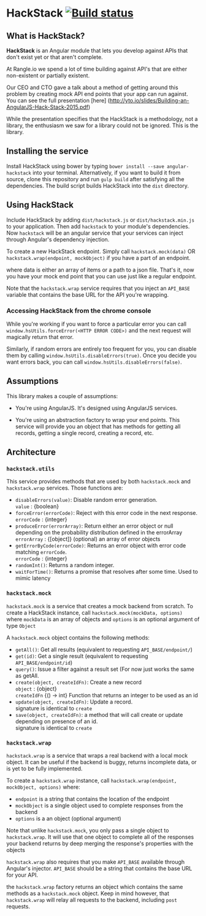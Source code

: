 # HackStack [![Build status](https://circleci.com/gh/rangle/hackstack.svg?style=svg&circle-token=4e9f2c3295779e2494abbf8fc84a8aa4f4da0c3f)](https://circleci.com/gh/rangle/hackstack)

## What is HackStack?

**HackStack** is an Angular module that lets you develop against APIs that
don't exist yet or that aren't complete.

At Rangle.io we spend a lot of time building against API's that are either
non-existent or partially existent.  

Our CEO and CTO gave a talk about a method of getting around this
problem by creating mock API end points that your app can run against.  
You can see the full presentation [here]
(http://yto.io/slides/Building-an-AngularJS-Hack-Stack-2015.pdf)

While the presentation specifies that the HackStack is a methodology, not a
library, the enthusiasm we saw for a library could not be ignored.  This is the
library.

## Installing the service

Install HackStack using bower by typing
`bower install --save angular-hackstack` into your terminal. Alternatively,
if you want to build it from source, clone this repository and run `gulp build`
after satisfying all the dependencies. The build script builds HackStack into
the `dist` directory.

## Using HackStack

Include HackStack by adding `dist/hackstack.js` or `dist/hackstack.min.js` to
your application. Then add `hackstack` to your module's dependencies.
Now `hackstack` will be an angular service that your services can inject
through Angular's dependency injection.

To create a new HackStack endpoint.  Simply call
`hackstack.mock(data)`
OR
`hackstack.wrap(endpoint, mockObject)` if you have a part of an endpoint.

where data is either an array of items or a path to a json file.  That's it,
now you have your mock end point that you can use just like a regular endpoint.

Note that the `hackstack.wrap` service requires that you inject an `API_BASE`
variable that contains the base URL for the API you're wrapping.

### Accessing HackStack from the chrome console

While you're working if you want to force a particular error you can call
`window.hsUtils.forceError(<HTTP ERROR CODE>)` and the next request will
magically return that error.

Similarly, if random errors are entirely too frequent for you, you can disable
them by calling `window.hsUtils.disableErrors(true)`.  Once you decide you
want errors back, you can call `window.hsUtils.disableErrors(false)`.

## Assumptions

This library makes a couple of assumptions:

* You're using AngularJS.  It's designed using AngularJS services.

* You're using an abstraction factory to wrap your end points.  This service
will provide you an object that has methods for getting all records, getting a
single record, creating a record, etc.

## Architecture

### `hackstack.utils`

This service provides methods that are used by both `hackstack.mock` and `hackstack.wrap`
services.  Those functions are:

* `disableErrors(value)`: Disable random error generation. <br/>
  `value` : {boolean}
* `forceError(errorCode)`: Reject with this error code in the next response.
  <br/>
  `errorCode` : {integer}
* `produceError(errorArray)`: Return either an error object or null depending
  on the probability distribution defined in the errorArray <br/>
  `errorArray` : {\[object]} (optional) an array of error objects
* `getErrorByCode(errorCode)`: Returns an error object with error code matching
  `errorCode`. <br/>
  `errorCode` : {integer}
* `randomInt()`: Returns a random integer. <br/>
* `waitForTime()`: Returns a promise that resolves after some time. Used to
  mimic latency <br/>

### `hackstack.mock`

`hackstack.mock` is a service that creates a mock backend from scratch.
To create a HackStack instance, call `hackstack.mock(mockData, options)` where `mockData`
is an array of objects and `options` is an optional argument of type `Object`

A `hackstack.mock` object contains the following methods:

* `getAll()`: Get all results (equivalent to requesting `API_BASE/endpoint/`)
* `get(id)`: Get a single result (equivalent to requesting `API_BASE/endpoint/id`)
* `query()`: Issue a filter against a result set (For now just works the same as
  getAll.
* `create(object, createIdFn)`: Create a new record <br/>
  `object` : {object} <br/>
  `createIdFn` {() -> int} Function that returns an integer to be used as an id
* `update(object, createIdFn)`: Update a record. <br/>
  signature is identical to `create`
* `save(object, createIdFn)`: a method that will call create or update
  depending on presence of an id. <br/>
  signature is identical to `create`

### `hackstack.wrap`

`hackstack.wrap` is a service that wraps a real backend with a local mock object.
It can be useful if the backend is buggy, returns incomplete data, or is yet to
be fully implemented.

To create a `hackstack.wrap` instance, call `hackstack.wrap(endpoint, mockObject, options)`
where:

* `endpoint` is a string that contains the location of the endpoint
* `mockObject` is a single object used to complete responses from the backend
* `options` is a an object (optional argument)

Note that unlike `hackstack.mock`, you only pass a single object to `hackstack.wrap`.
It will use that one object to complete all of the responses your backend
returns by deep merging the response's properties with the objects

`hackstack.wrap` also requires that you make `API_BASE` available through Angular's
injector. `API_BASE` should be a string that contains the base URL for your
API.

the `hackstack.wrap` factory returns an object which contains the same methods as
a `hackstack.mock` object. Keep in mind however, that `hackstack.wrap` will relay all
requests to the backend, including `post` requests.
